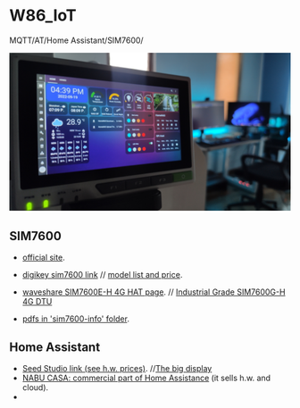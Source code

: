 # W86_IoT
MQTT/AT/Home Assistant/SIM7600/

![home remote](94.jpg)

## SIM7600

- [official site](https://www.simcom.com/product/SIM7600X.html).
- [digikey sim7600 link](https://www.digikey.com/en/products/detail/simcom-wireless-solutions-limited/SIM7600SA/15841464) // [model list and price](https://www.digikey.com/en/products/filter/rf-transceiver-modules-and-modems/872?s=N4IgTCBcDaIMoEkCyB2AbABgyAugXyA).
- [waveshare SIM7600E-H 4G HAT page](https://www.waveshare.com/wiki/SIM7600E-H_4G_HAT). // [Industrial Grade SIM7600G-H 4G DTU](https://www.waveshare.com/product/sim7600g-h-4g-dtu.htm?sku=21137)

- [pdfs in 'sim7600-info' folder](./sim7600-info/).

## Home Assistant

- [Seed Studio link (see h.w. prices)](https://www.seeedstudio.com/home-assistant). //[The big display](https://wiki.seeedstudio.com/reTerminal_Home_Assistant/)
- [NABU CASA: commercial part of Home Assistance](https://support.nabucasa.com/hc/en-us) (it sells h.w. and cloud).
- 
